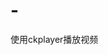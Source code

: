 # -
使用ckplayer播放视频
<body>
<script type="text/javascript" src="ckplayer/ckplayer.js"></script>
<div class="video" style="width: 1000px;height: 600px;"></div>
<script type="text/javascript">
    var videoObject = {
        container: '.video',//“#”代表容器的ID，“.”或“”代表容器的class
        variable: 'player',//该属性必需设置，值等于下面的new chplayer()的对象
        autoplay:true,//自动播放
        live:true,//直播视频形式
        video:'rtmp://192.168.134.128:1936/live/dc'//视频地址
    };
    var player=new ckplayer(videoObject);
</script>
